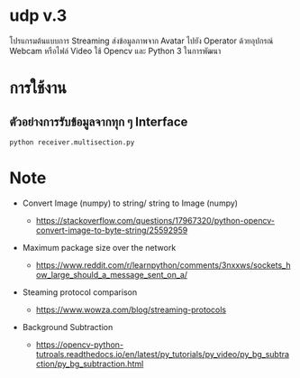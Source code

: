 # udp v.3
โปรแกรมต้นแบบการ Streaming ส่งข้อมูลภาพจาก Avatar ไปยัง Operator ด้วยอุปกรณ์ Webcam หรือไฟล์ Video  ใช้ Opencv และ Python 3 ในการพัฒนา

# การใช้งาน
## ตัวอย่างการรับข้อมูลจากทุก ๆ Interface
~~~
python receiver.multisection.py
~~~

# Note

- Convert Image (numpy) to string/ string to Image (numpy)
  - https://stackoverflow.com/questions/17967320/python-opencv-convert-image-to-byte-string/25592959

- Maximum package size over the network
  - https://www.reddit.com/r/learnpython/comments/3nxxws/sockets_how_large_should_a_message_sent_on_a/

- Steaming protocol comparison
  - https://www.wowza.com/blog/streaming-protocols

- Background Subtraction
  - https://opencv-python-tutroals.readthedocs.io/en/latest/py_tutorials/py_video/py_bg_subtraction/py_bg_subtraction.html  